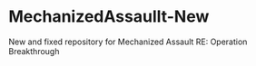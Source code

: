# MechanizedAssaullt-New
 New and fixed repository for Mechanized Assault RE: Operation Breakthrough
